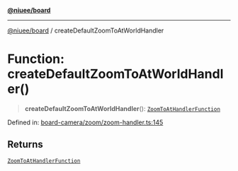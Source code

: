 [**@niuee/board**](../README.md)

***

[@niuee/board](../globals.md) / createDefaultZoomToAtWorldHandler

# Function: createDefaultZoomToAtWorldHandler()

> **createDefaultZoomToAtWorldHandler**(): [`ZoomToAtHandlerFunction`](../type-aliases/ZoomToAtHandlerFunction.md)

Defined in: [board-camera/zoom/zoom-handler.ts:145](https://github.com/niuee/board/blob/e6c1edcccf6525a0cc9088782c7c4653e837f533/src/board-camera/zoom/zoom-handler.ts#L145)

## Returns

[`ZoomToAtHandlerFunction`](../type-aliases/ZoomToAtHandlerFunction.md)
